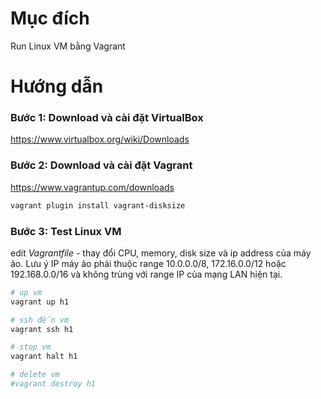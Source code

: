 # Mục đích
Run Linux VM bằng Vagrant

# Hướng dẫn
### Bước 1: Download và cài đặt VirtualBox
https://www.virtualbox.org/wiki/Downloads

### Bước 2: Download và cài đặt Vagrant 
https://www.vagrantup.com/downloads

```bash
vagrant plugin install vagrant-disksize
```

### Bước 3: Test Linux VM

edit *Vagrantfile* - thay đổi CPU, memory, disk size và ip address của máy ảo. Lưu ý IP máy ảo phải thuộc range 10.0.0.0/8, 172.16.0.0/12 hoặc 192.168.0.0/16  và không trùng với range IP của mạng LAN hiện tại.  

```bash
# up vm
vagrant up h1

# ssh đến vm
vagrant ssh h1

# stop vm
vagrant halt h1

# delete vm
#vagrant destroy h1
```